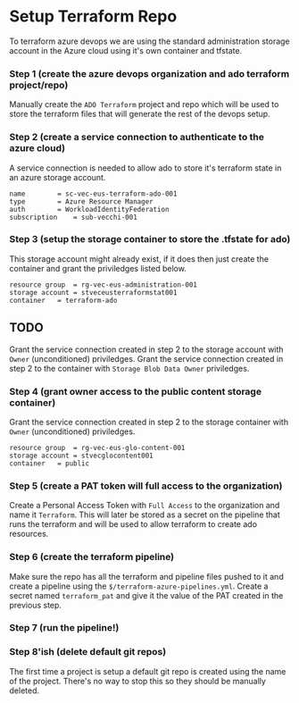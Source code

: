 # Setup Terraform Repo
To terraform azure devops we are using the standard administration storage account in the Azure cloud using it's own container and tfstate.

### Step 1 (create the azure devops organization and ado terraform project/repo)
Manually create the `ADO Terraform` project and repo which will be used to store the terraform files that will generate the rest of the devops setup.

### Step 2 (create a service connection to authenticate to the azure cloud)
A service connection is needed to allow ado to store it's terraform state in an azure storage account.
``` text
name		= sc-vec-eus-terraform-ado-001
type		= Azure Resource Manager
auth		= WorkloadIdentityFederation
subscription	= sub-vecchi-001
```

### Step 3 (setup the storage container to store the .tfstate for ado)
This storage account might already exist, if it does then just create the container and grant the priviledges listed below.
``` text
resource group	= rg-vec-eus-administration-001
storage account	= stveceusterraformstat001
container	= terraform-ado
```
## TODO
Grant the service connection created in step 2 to the storage account with `Owner` (unconditioned) priviledges.
Grant the service connection created in step 2 to the container with `Storage Blob Data Owner` priviledges.

### Step 4 (grant owner access to the public content storage container)
Grant the service connection created in step 2 to the storage container with `Owner` (unconditioned) priviledges.
``` text
resource group	= rg-vec-eus-glo-content-001
storage account	= stvecglocontent001
container	= public
```

### Step 5 (create a PAT token will full access to the organization)
Create a Personal Access Token with `Full Access` to the organization and name it `Terraform`. This will later be stored as a secret on the pipeline that runs the terraform and will be used to allow terraform to create ado resources.

### Step 6 (create the terraform pipeline)
Make sure the repo has all the terraform and pipeline files pushed to it and create a pipeline using the `$/terraform-azure-pipelines.yml`.  Create a secret named `terraform_pat` and give it the value of the PAT created in the previous step.

### Step 7 (run the pipeline!)

### Step 8'ish (delete default git repos)
The first time a project is setup a default git repo is created using the name of the project.  There's no way to stop this so they should be manually deleted.